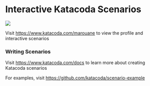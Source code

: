# Interactive Katacoda Scenarios

[![](http://shields.katacoda.com/katacoda/marouane/count.svg)](https://www.katacoda.com/marouane "Get your profile on Katacoda.com")

Visit https://www.katacoda.com/marouane to view the profile and interactive scenarios

### Writing Scenarios
Visit https://www.katacoda.com/docs to learn more about creating Katacoda scenarios

For examples, visit https://github.com/katacoda/scenario-example
